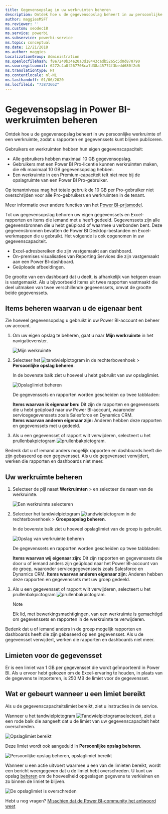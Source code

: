 ```yaml
---
title: Gegevensopslag in uw werkruimten beheren
description: Ontdek hoe u de gegevensopslag beheert in uw persoonlijke werkruimte of een werkruimte, zodat u rapporten en gegevenssets kunt blijven publiceren.
author: maggiesMSFT
ms.reviewer: ''
ms.custom: seodec18
ms.service: powerbi
ms.subservice: powerbi-service
ms.topic: conceptual
ms.date: 12/21/2018
ms.author: maggies
LocalizationGroup: Administration
ms.openlocfilehash: f8e7240b34e20a3d18443cadb5265c5d0d870790
ms.sourcegitcommit: 6272c4a0f267708ca7d38a45774f3bedd680f2d6
ms.translationtype: HT
ms.contentlocale: nl-NL
ms.lasthandoff: 01/06/2020
ms.locfileid: "73873662"
---
```

# <a name="manage-data-storage-in-power-bi-workspaces"></a>Gegevensopslag in Power BI-werkruimten beheren

Ontdek hoe u de gegevensopslag beheert in uw persoonlijke werkruimte of een werkruimte, zodat u rapporten en gegevenssets kunt blijven publiceren.

Gebruikers en werkruimten hebben hun eigen gegevenscapaciteit:

* Alle gebruikers hebben maximaal 10 GB gegevensopslag.
* Gebruikers met een Power BI Pro-licentie kunnen werkruimten maken, die elk maximaal 10 GB gegevensopslag hebben.
* Een werkruimte in een Premium-capaciteit telt niet mee bij de opslagruimte van een Power BI Pro-gebruiker.

Op tenantniveau mag het totale gebruik de 10 GB per Pro-gebruiker niet overschrijden voor alle Pro-gebruikers en werkruimten in de tenant.

Meer informatie over andere functies van het [Power BI-prijsmodel](https://powerbi.microsoft.com/pricing).

Tot uw gegevensopslag behoren uw eigen gegevenssets en Excel-rapporten en items die iemand met u heeft gedeeld. Gegevenssets zijn alle gegevensbronnen die u hebt geüpload of waarmee u verbonden bent. Deze gegevensbronnen bevatten de Power BI Desktop-bestanden en Excel-werkmappen die u gebruikt. Het volgende is ook opgenomen in uw gegevenscapaciteit.

* Excel-adresbereiken die zijn vastgemaakt aan dashboard.
* On-premises visualisaties van Reporting Services die zijn vastgemaakt aan een Power BI-dashboard.
* Geüploade afbeeldingen.

De grootte van een dashboard dat u deelt, is afhankelijk van hetgeen eraan is vastgemaakt. Als u bijvoorbeeld items uit twee rapporten vastmaakt die deel uitmaken van twee verschillende gegevenssets, omvat de grootte beide gegevenssets.

<a name="manage"/>

## <a name="manage-items-you-own"></a>Items beheren waarvan u de eigenaar bent

Zie hoeveel gegevensopslag u gebruikt in uw Power BI-account en beheer uw account.

1. Om uw eigen opslag te beheren, gaat u naar **Mijn werkruimte** in het navigatievenster.
   
    ![Mijn werkruimte](media/service-admin-manage-your-data-storage-in-power-bi/pbi_myworkspace.png)
2. Selecteer het ![tandwielpictogram](media/service-admin-manage-your-data-storage-in-power-bi/pbi_gearicon.png) in de rechterbovenhoek \> **Persoonlijke opslag beheren**.
   
    In de bovenste balk ziet u hoeveel u hebt gebruikt van uw opslaglimiet.
   
    ![Opslaglimiet beheren](media/service-admin-manage-your-data-storage-in-power-bi/pbi_persnlstorage.png)
   
    De gegevenssets en rapporten worden gescheiden op twee tabbladen:
   
    **Items waarvan ik eigenaar ben:** Dit zijn de rapporten en gegevenssets die u hebt geüpload naar uw Power BI-account, waaronder servicegegevenssets zoals Salesforce en Dynamics CRM.  
    **Items waarvan anderen eigenaar zijn:** Anderen hebben deze rapporten en gegevenssets met u gedeeld.
1. Als u een gegevensset of rapport wilt verwijderen, selecteert u het prullenbakpictogram ![prullenbakpictogram](media/service-admin-manage-your-data-storage-in-power-bi/pbi_deleteicon.png).

Bedenk dat u of iemand anders mogelijk rapporten en dashboards heeft die zijn gebaseerd op een gegevensset. Als u de gegevensset verwijdert, werken die rapporten en dashboards niet meer.

## <a name="manage-your-workspace"></a>Uw werkruimte beheren
1. Selecteer de pijl naast **Werkruimten** \> en selecteer de naam van de werkruimte.
   
    ![Een werkruimte selecteren](media/service-admin-manage-your-data-storage-in-power-bi/pbi_groupworkspaces.png)
2. Selecteer het tandwielpictogram ![tandwielpictogram](media/service-admin-manage-your-data-storage-in-power-bi/pbi_gearicon.png) in de rechterbovenhoek \> **Groepsopslag beheren**.
   
    In de bovenste balk ziet u hoeveel opslaglimiet van de groep is gebruikt.
   
    ![Opslag van werkruimte beheren](media/service-admin-manage-your-data-storage-in-power-bi/pbi_groupstorage.png)
   
    De gegevenssets en rapporten worden gescheiden op twee tabbladen:
   
    **Items waarvan wij eigenaar zijn:** Dit zijn rapporten en gegevenssets die door u of iemand anders zijn geüpload naar het Power BI-account van de groep, waaronder servicegegevenssets zoals Salesforce en Dynamics CRM.
    **Items waarvan anderen eigenaar zijn:** Anderen hebben deze rapporten en gegevenssets met uw groep gedeeld.
3. Als u een gegevensset of rapport wilt verwijderen, selecteert u het prullenbakpictogram ![prullenbakpictogram](media/service-admin-manage-your-data-storage-in-power-bi/pbi_deleteicon.png).
   
   > [!NOTE]
   > Elk lid, met bewerkingsmachtigingen, van een werkruimte is gemachtigd om gegevenssets en rapporten in de werkruimte te verwijderen.
   > 
   > 

Bedenk dat u of iemand anders in de groep mogelijk rapporten en dashboards heeft die zijn gebaseerd op een gegevensset. Als u de gegevensset verwijdert, werken die rapporten en dashboards niet meer.

## <a name="dataset-limits"></a>Limieten voor de gegevensset
Er is een limiet van 1 GB per gegevensset die wordt geïmporteerd in Power BI. Als u ervoor hebt gekozen om de Excel-ervaring te houden, in plaats van de gegevens te importeren, is 250 MB de limiet voor de gegevensset.

## <a name="what-happens-when-you-reach-a-limit"></a>Wat er gebeurt wanneer u een limiet bereikt
Als u de gegevenscapaciteitslimiet bereikt, ziet u instructies in de service. 

Wanneer u het tandwielpictogram ![Tandwielpictogram](media/service-admin-manage-your-data-storage-in-power-bi/pbi_gearicon.png)selecteert, ziet u een rode balk die aangeeft dat u de limiet van uw gegevenscapaciteit hebt overschreden.

![Opslaglimiet bereikt](media/service-admin-manage-your-data-storage-in-power-bi/manage-storage-limit.png)

Deze limiet wordt ook aangeduid in **Persoonlijke opslag beheren**.

 ![Persoonlijke opslag beheren, opslaglimiet bereikt](media/service-admin-manage-your-data-storage-in-power-bi/manage-storage-limit2.png)

 Wanneer u een actie uitvoert waarmee u een van de limieten bereikt, wordt een bericht weergegeven dat u de limiet hebt overschreden. U kunt uw opslag [beheren](#manage) om de hoeveelheid opgeslagen gegevens te verkleinen en zo binnen de limiet te blijven.

 ![De opslaglimiet is overschreden](media/service-admin-manage-your-data-storage-in-power-bi/powerbi-pro-over-limit.png)

 Hebt u nog vragen? [Misschien dat de Power BI-community het antwoord weet](https://community.powerbi.com/)

